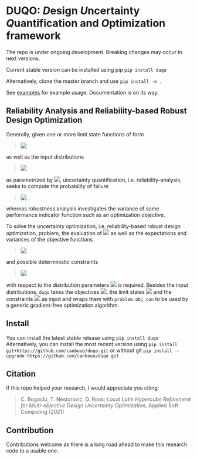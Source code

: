 # DUQO: *D*esign *U*ncertainty *Q*uantification and *O*ptimization framework
The repo is under ongoing development. Breaking changes may occur in next versions.

Current stable version can be installed using pip
`pip install duqo`

Alternatively, clone the master branch and use `pip install -e .`

See [examples](https://github.com/canbooo/duqo/tree/master/examples) for example usage. Documentation is on its way.

## Reliability Analysis and Reliability-based Robust Design Optimization
Generally, given one or more limit state functions of form
> <img src="https://render.githubusercontent.com/render/math?math=%5Ccolor%7Bred%7D%20g(%5Cmathbf%7Bx%7D)%3A%20%5Cmathbb%7BR%7D%5En%20%5Crightarrow%20%5Cmathbb%7BR%7D">
as well as  the input distributions 
> <img src="https://render.githubusercontent.com/render/math?math=%5Ccolor%7Bred%7D%20%5Cmathbf%7BX%7D%20%5Csim%20F_%7B%5Cmathbf%7BX%7D%7D(%5Ccdot%2C%20%5Cboldsymbol%7B%5Ctheta%7D_%7B%5Cmathbf%7BX%7D%7D)">
as parametrized by <img src="https://render.githubusercontent.com/render/math?math=%5Ccolor%7Bred%7D%20%5Cboldsymbol%7B%5Ctheta%7D_%7B%5Cmathbf%7BX%7D%7D">, 
uncertainty quantification, i.e. reliability-analysis, seeks to compute the probability of failure
> <img src="https://render.githubusercontent.com/render/math?math=%5Ccolor%7Bred%7D%20P(%5Cmathcal%7BF%7D)%20%3D%20P(g(%5Cmathbf%7BX%7D)%20%3C%200)">
whereas robustness analysis investigates the variance of some performance indicator function such as an optimization objective.

To solve the uncertainty optimization, i.e. reliability-based robust design optimization, problem, the evaluation of <img src="https://render.githubusercontent.com/render/math?math=%5Ccolor%7Bred%7D%20P(%5Cmathcal%7BF%7D)">
as well as the expectations and variances of the objective functions 
> <img src="https://render.githubusercontent.com/render/math?math=%5Ccolor%7Bred%7D%20f(%5Cmathbf%7Bx%7D)%3A%20%5Cmathbb%7BR%7D%5En%20%5Crightarrow%20%5Cmathbb%7BR%7D">
and possible deterministic constraints
> <img src="https://render.githubusercontent.com/render/math?math=%5Ccolor%7Bred%7D%20c(%5Cmathbf%7Bx%7D)%3A%20%5Cmathbb%7BR%7D%5En%20%5Crightarrow%20%5Cmathbb%7BR%7D">
with respect to the distribution parameters <img src="https://render.githubusercontent.com/render/math?math=%5Ccolor%7Bred%7D%20%5Ctheta_%7B%5Cmathbf%7BX%7D%7D">
is required. Besides the input distributions, `duqo` takes the objectives <img src="https://render.githubusercontent.com/render/math?math=%5Ccolor%7Bred%7D%20f_i(%5Ccdot)">,
the limit states <img src="https://render.githubusercontent.com/render/math?math=%5Ccolor%7Bred%7D%20g_j(%5Ccdot)"> and the constraints 
<img src="https://render.githubusercontent.com/render/math?math=%5Ccolor%7Bred%7D%20c_k(%5Ccdot)">
as input and wraps them with `problem.obj_con` to be used by a generic gradient-free optimization algorithm.

## Install
You can install the latest stable release using 
`pip install duqo`
Alternatively, you can install the most recent version using
`pip install git+https://github.com/canbooo/duqo.git`
or without git
`pip install --upgrade https://github.com/canbooo/duqo.git`

## Citation
If this repo helped your research, I would appreciate you citing:

> C. Bogoclu, T. Nestorović, D. Roos; *Local Latin Hypercube Refinement for Multi-objective Design Uncertainty Optimization*,
Applied Soft Computing (2021)


## Contribution
Contributions welcome as there is a long road ahead to make this research code to a usable one.

